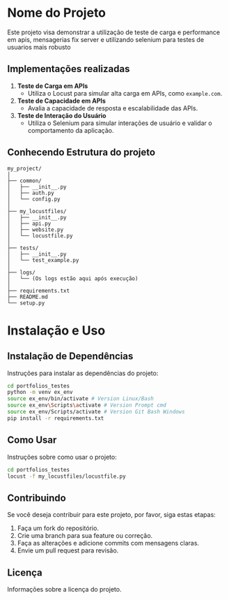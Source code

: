 # Nome do Projeto

Este projeto visa demonstrar a utilização de teste de carga e performance em apis, mensagerias fix server e utilizando selenium para testes de usuarios mais robusto

## Implementações realizadas

1. **Teste de Carga em APIs**
    - Utiliza o Locust para simular alta carga em APIs, como `example.com`.
2. **Teste de Capacidade em APIs**
    - Avalia a capacidade de resposta e escalabilidade das APIs.
3. **Teste de Interação do Usuário**
    - Utiliza o Selenium para simular interações de usuário e validar o comportamento da aplicação.


## Conhecendo Estrutura do projeto


```
my_project/
│
├── common/
│   ├── __init__.py
│   ├── auth.py
│   └── config.py
│
├── my_locustfiles/
│   ├── __init__.py
│   ├── api.py
│   ├── website.py
│   └── locustfile.py
│
├── tests/
│   ├── __init__.py
│   └── test_example.py
│
├── logs/
│   └── (Os logs estão aqui após execução)
│
├── requirements.txt
├── README.md
└── setup.py
```

# Instalação e Uso

## Instalação de Dependências

Instruções para instalar as dependências do projeto:

```bash
cd portfolios_testes
python -m venv ex_env
source ex_env/bin/activate # Version Linux/Bash
source ex_env\Scripts\activate # Version Prompt cmd
source ex_env/Scripts/activate # Version Git Bash Windows
pip install -r requirements.txt
```

## Como Usar

Instruções sobre como usar o projeto:

```bash 
cd portfolios_testes
locust -f my_locustfiles/locustfile.py 
```

## Contribuindo

Se você deseja contribuir para este projeto, por favor, siga estas etapas:

1. Faça um fork do repositório.
2. Crie uma branch para sua feature ou correção.
3. Faça as alterações e adicione commits com mensagens claras.
4. Envie um pull request para revisão.

## Licença
Informações sobre a licença do projeto.